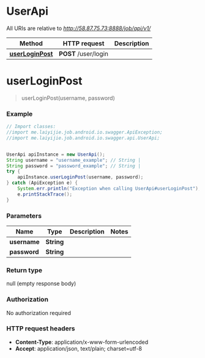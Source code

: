 # UserApi

All URIs are relative to *http://58.87.75.73:8888/job/api/v1/*

Method | HTTP request | Description
------------- | ------------- | -------------
[**userLoginPost**](UserApi.md#userLoginPost) | **POST** /user/login | 


<a name="userLoginPost"></a>
# **userLoginPost**
> userLoginPost(username, password)



### Example
```java
// Import classes:
//import me.laiyijie.job.android.io.swagger.ApiException;
//import me.laiyijie.job.android.io.swagger.api.UserApi;


UserApi apiInstance = new UserApi();
String username = "username_example"; // String | 
String password = "password_example"; // String | 
try {
    apiInstance.userLoginPost(username, password);
} catch (ApiException e) {
    System.err.println("Exception when calling UserApi#userLoginPost");
    e.printStackTrace();
}
```

### Parameters

Name | Type | Description  | Notes
------------- | ------------- | ------------- | -------------
 **username** | **String**|  |
 **password** | **String**|  |

### Return type

null (empty response body)

### Authorization

No authorization required

### HTTP request headers

 - **Content-Type**: application/x-www-form-urlencoded
 - **Accept**: application/json, text/plain; charset=utf-8

